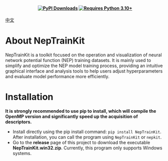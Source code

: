 
<h4 align="center">

[![PyPI Downloads](https://img.shields.io/pypi/dm/NepTrainKit?logo=pypi&logoColor=white&color=blue&label=PyPI)](https://pypi.org/project/NepTrainKit)
[![Requires Python 3.10+](https://img.shields.io/badge/Python-3.10+-blue.svg?logo=python&logoColor=white)](https://python.org/downloads)
 
</h4>

[中文](README_zh.md)


#  About NepTrainKit
NepTrainKit is a toolkit focused on the operation and visualization of neural network potential function (NEP) training datasets. It is mainly used to simplify and optimize the NEP model training process, providing an intuitive graphical interface and analysis tools to help users adjust hyperparameters and evaluate model performance more efficiently.
# Installation
**It is strongly recommended to use pip to install, which will compile the OpenMP version and significantly speed up the acquisition of descriptors.**
- Install directly using the pip install command: `pip install NepTrainKit`. After installation, you can call the program using `NepTrainKit` or `nepkit`.
- Go to the **release** page of this project to download the executable **NepTrainKit.win32.zip**. Currently, this program only supports Windows systems.